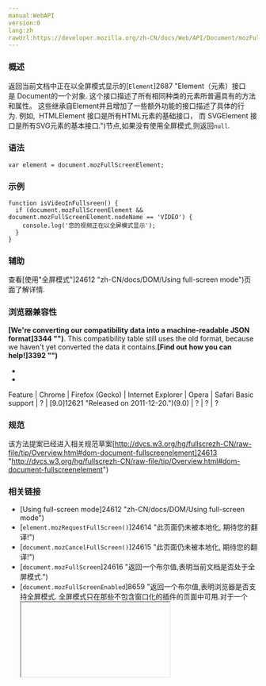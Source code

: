 ```yaml
---
manual:WebAPI
version:0
lang:zh
rawUrl:https://developer.mozilla.org/zh-CN/docs/Web/API/Document/mozFullScreenElement
---
```





### 概述<a name="Summary"></a>


返回当前文档中正在以全屏模式显示的[`Element`]2687 "Element（元素）接口是 Document的一个对象. 这个接口描述了所有相同种类的元素所普遍具有的方法和属性。 这些继承自Element并且增加了一些额外功能的接口描述了具体的行为. 例如,  HTMLElement 接口是所有HTML元素的基础接口， 而 SVGElement 接口是所有SVG元素的基本接口.")节点,如果没有使用全屏模式,则返回`null`.


### 语法<a name="Syntax"></a>

```
var element = document.mozFullScreenElement;
```

### 示例<a name="Example"></a>

```
function isVideoInFullsreen() {
  if (document.mozFullScreenElement && document.mozFullScreenElement.nodeName == 'VIDEO') {
    console.log('您的视频正在以全屏模式显示');
  }
}
```

### 辅助<a name="辅助"></a>


查看[使用&quot;全屏模式&quot;]24612 "zh-CN/docs/DOM/Using full-screen mode")页面了解详情.


### 浏览器兼容性<a name="Specification"></a>


**[We&#39;re converting our compatibility data into a machine-readable JSON format]3344 "")**. This compatibility table still uses the old format, because we haven&#39;t yet converted the data it contains.**[Find out how you can help!]3392 "")**


* 
* 
Feature | Chrome | Firefox (Gecko) | Internet Explorer | Opera | Safari 
Basic support | ? | [9.0]12621 "Released on 2011-12-20.")(9.0) | ? | ? | ? 




### 规范<a name="Specification"></a>


该方法提案已经进入相关规范草案[http://dvcs.w3.org/hg/fullscrezh-CN/raw-file/tip/Overview.html#dom-document-fullscreenelement]24613 "http://dvcs.w3.org/hg/fullscrezh-CN/raw-file/tip/Overview.html#dom-document-fullscreenelement")


### 相关链接<a name="相关链接"></a>

* [Using full-screen mode]24612 "zh-CN/docs/DOM/Using full-screen mode")
* [`element.mozRequestFullScreen()`]24614 "此页面仍未被本地化, 期待您的翻译!")
* [`document.mozCancelFullScreen()`]24615 "此页面仍未被本地化, 期待您的翻译!")
* [`document.mozFullScreen`]24616 "返回一个布尔值,表明当前文档是否处于全屏模式.")
* [`document.mozFullScreenEnabled`]8659 "返回一个布尔值,表明浏览器是否支持全屏模式. 全屏模式只在那些不包含窗口化的插件的页面中可用.对于一个<iframe>元素中的页面,则它必需拥有mozallowfullscreen属性.")
* [`:-moz-full-screen`]24617 "此页面仍未被本地化, 期待您的翻译!")
* `[allowfullscreen]24618 "")`



## 文档标签和贡献者
**此页面的贡献者：**[teoli]160 ""),[jsx]4545 ""),[ziyunfei]61 "")
**最后编辑者:**[jsx]4545 ""),<time>Oct 28, 2014, 9:14:15 AM</time>


